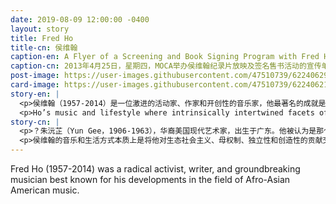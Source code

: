 ```yaml
---
date: 2019-08-09 12:00:00 -0400
layout: story
title: Fred Ho
title-cn: 侯维翰
caption-en: A Flyer of a Screening and Book Signing Program with Fred Ho at MOCA on Thurs, April 25, 2013, Museum of Chinese in America (MOCA) Institutional Archives
caption-cn: 2013年4月25日，星期四，MOCA举办侯维翰纪录片放映及签名售书活动的宣传单，美国华人博物馆（MOCA）机构档案
post-image: https://user-images.githubusercontent.com/47510739/62240629-5e06f200-b3a5-11e9-800a-13ae0796e68c.jpg
card-image: https://user-images.githubusercontent.com/47510739/62240621-5b0c0180-b3a5-11e9-8b01-9331ab755702.jpg
story-en: |
  <p>侯维翰（1957-2014）是一位激进的活动家、作家和开创性的音乐家，他最著名的成就是他在亚非裔美国音乐领域的发展。童年时代，他曾努力融入马萨诸塞州大学城的白人文化。在他高中时期，他第一次读到了马尔科姆·艾克斯（Malcolm X）的思想，并开始围绕着瓦解资本主义、帝国主义和白人至上主义，来修炼自己的政治意识。作为一名自学成才的萨克斯管吹奏者，侯维翰坚持不懈地寻求创造一种亚裔美国音乐身份，这是一种真正的激进和多元文化的综合体，将“爵士乐”的标签视为一个贬义的欧洲品牌。</p>
  <p>Ho’s music and lifestyle where intrinsically intertwined facets of his dedication to ecosocialism, matriarchy, indigeneity, and creativity. Over his short lifetime, Ho was a grassroots activist, community organizer, political theorist, and creator of several ground breaking Chinese American “jazz” operas and musical works. His projects were recognized and sponsored by the National Endowment for the Arts, the Rockefeller Foundation, a Guggenheim Fellowship, and the Duke Ellington Distinguished Artist Lifetime Achievement Award, among others. Ho was diagnosed with colon cancer in 2006 and spent his eight-year battle against the disease as a metaphoric lens to sharpen his political philosophies, discussed in his books Diary of a Radical Cancer Warrior and Raw Extreme Manifesto.</p>
story-cn: |
  <p>？朱沅芷（Yun Gee，1906-1963），华裔美国现代艺术家，出生于广东。他被认为是那个时代最大胆的前卫画家之一。15岁时，朱沅芷作为一个“纸儿子”搬到了旧金山，和他的商人父亲住在一起。在那里，他在加州美术学院（California School of Fine Arts）接受绘画训练，从师奥蒂斯·奥德菲尔德（Otis Oldfield）。奥蒂斯把他引入了法国的同步主义艺术运动，一种将色彩和音乐类比的艺术流派。当时的法国画家大多是将塞尚的空间系统和马蒂斯的色彩运用融合在一起，创造出纯粹的抽象画，与他们不同，朱沅芷是那个时代唯一一个能够将同步主义色块转化为具象绘画的画家。</p>
  <p>侯维翰的音乐和生活方式本质上是将他对生态社会主义、母权制、独立性和创造性的贡献交织在一起。在他短暂的一生中，他是一位草根活动家、社区组织者、政治理论家，及一些开创性的美国华人“爵士” 歌剧和音乐作品的创作者。他的项目得到了美国国家艺术基金会、洛克菲勒基金会、古根海姆基金会和艾灵顿公爵杰出艺术家终身成就奖等机构的认可和赞助。侯维翰于2006年被诊断出患有结肠癌，他用八年时间与结肠癌作斗争，就像一个隐喻的镜头，锐化了他的政治哲学，在他的著作《激进抗癌斗士日记》（Diary of a Radical Cancer Warrior）和《生食极端主义宣言》（Raw Extreme Manifesto）中进行了讨论。</p>
---
```

Fred Ho (1957-2014) was a radical activist, writer, and groundbreaking musician best known for his developments in the field of Afro-Asian American music.

